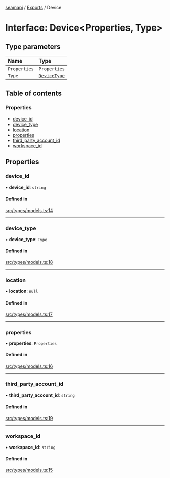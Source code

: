 [seamapi](../README.md) / [Exports](../modules.md) / Device

# Interface: Device<Properties, Type\>

## Type parameters

| Name | Type |
| :------ | :------ |
| `Properties` | `Properties` |
| `Type` | [`DeviceType`](../modules.md#devicetype) |

## Table of contents

### Properties

- [device\_id](Device.md#device_id)
- [device\_type](Device.md#device_type)
- [location](Device.md#location)
- [properties](Device.md#properties)
- [third\_party\_account\_id](Device.md#third_party_account_id)
- [workspace\_id](Device.md#workspace_id)

## Properties

### device\_id

• **device\_id**: `string`

#### Defined in

[src/types/models.ts:14](https://github.com/hello-seam/seamapi-javascript/blob/48ada3e/src/types/models.ts#L14)

___

### device\_type

• **device\_type**: `Type`

#### Defined in

[src/types/models.ts:18](https://github.com/hello-seam/seamapi-javascript/blob/48ada3e/src/types/models.ts#L18)

___

### location

• **location**: ``null``

#### Defined in

[src/types/models.ts:17](https://github.com/hello-seam/seamapi-javascript/blob/48ada3e/src/types/models.ts#L17)

___

### properties

• **properties**: `Properties`

#### Defined in

[src/types/models.ts:16](https://github.com/hello-seam/seamapi-javascript/blob/48ada3e/src/types/models.ts#L16)

___

### third\_party\_account\_id

• **third\_party\_account\_id**: `string`

#### Defined in

[src/types/models.ts:19](https://github.com/hello-seam/seamapi-javascript/blob/48ada3e/src/types/models.ts#L19)

___

### workspace\_id

• **workspace\_id**: `string`

#### Defined in

[src/types/models.ts:15](https://github.com/hello-seam/seamapi-javascript/blob/48ada3e/src/types/models.ts#L15)
